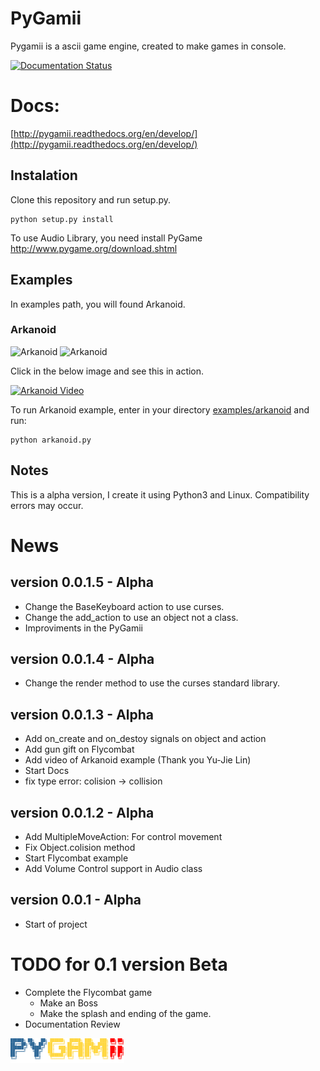 # PyGamii
Pygamii is a ascii game engine, created to make games in console.

[![Documentation Status](https://readthedocs.org/projects/pygamii/badge/?version=develop)](http://pygamii.readthedocs.org/en/develop/?badge=develop)

# Docs:

[http://pygamii.readthedocs.org/en/develop/](http://pygamii.readthedocs.org/en/develop/)

## Instalation
Clone this repository and run setup.py.

    python setup.py install

To use Audio Library, you need install PyGame http://www.pygame.org/download.shtml

## Examples
In examples path, you will found Arkanoid.

### Arkanoid
![Arkanoid](https://raw.githubusercontent.com/carlosmaniero/pygamii/develop/examples/arkanoid/screenshots/arkanoid-main.png)
![Arkanoid](https://raw.githubusercontent.com/carlosmaniero/pygamii/develop/examples/arkanoid/screenshots/arkanoid-game.png)

Click in the below image and see this in action.

[![Arkanoid Video](http://img.youtube.com/vi/QcgN2pBfaU0/0.jpg)](http://www.youtube.com/watch?v=QcgN2pBfaU0)

To run Arkanoid example, enter in your directory [examples/arkanoid](examples/arkanoid) and run:
    
    python arkanoid.py

## Notes
This is a alpha version, I create it using Python3 and Linux.
Compatibility errors may occur.


# News
## version 0.0.1.5 - Alpha
- Change the BaseKeyboard action to use curses.
- Change the add_action to use an object not a class.
- Improviments in the PyGamii


## version 0.0.1.4 - Alpha
- Change the render method to use the curses standard library.

## version 0.0.1.3 - Alpha
- Add on_create and on_destoy signals on object and action
- Add gun gift on Flycombat
- Add video of Arkanoid example (Thank you Yu-Jie Lin)
- Start Docs
- fix type error: colision -> collision

## version 0.0.1.2 - Alpha
- Add MultipleMoveAction: For control movement
- Fix Object.colision method
- Start Flycombat example
- Add Volume Control support in Audio class

## version 0.0.1 - Alpha
- Start of project

# TODO for 0.1 version Beta
- Complete the Flycombat game
    - Make an Boss
    - Make the splash and ending of the game.
- Documentation Review




![Logo Pygamii](docs/img/logo.png)
